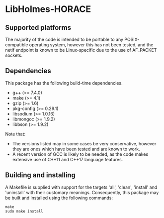 # LibHolmes-HORACE

## Supported platforms

The majority of the code is intended to be portable to any POSIX-compatible
operating system, however this has not been tested, and the netif endpoint
is known to be Linux-specific due to the use of AF_PACKET sockets.

## Dependencies

This package has the following build-time dependencies.

- g++ (>= 7.4.0)
- make (>= 4.1)
- gzip (>= 1.6)
- pkg-config (>= 0.29.1)
- libsodium (>= 1.0.16)
- libmongoc (>= 1.9.2)
- libbson (>= 1.9.2)

Note that:

- The versions listed may in some cases be very conservative, however they
  are ones which have been tested and are known to work.
- A recent version of GCC is likely to be needed, as the code makes
  extensive use of C++11 and C++17 language features.

## Building and installing

A Makefile is supplied with support for the targets 'all', 'clean',
'install' and 'uninstall' with their customary meanings. Consequently, this
package may be built and installed using the following commands:

    make
    sudo make install
